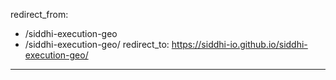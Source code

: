 redirect_from:
  - /siddhi-execution-geo
  - /siddhi-execution-geo/
redirect_to: https://siddhi-io.github.io/siddhi-execution-geo/
---
